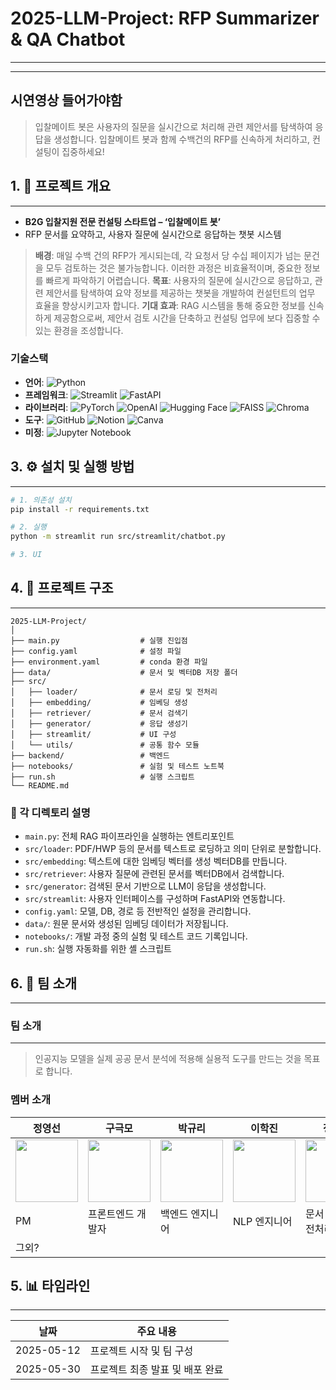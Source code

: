# 2025-LLM-Project: RFP Summarizer & QA Chatbot

---



---

## 시연영상 들어가야함

> 입찰메이트 봇은 사용자의 질문을 실시간으로 처리해 관련 제안서를 탐색하여 응답을 생성합니다. 입찰메이트 봇과 함께 수백건의 RFP를 신속하게 처리하고, 컨설팅이 집중하세요!
>

## 1. 📌 프로젝트 개요

---

- **B2G 입찰지원 전문 컨설팅 스타트업 – ‘입찰메이트 봇’**
- RFP 문서를 요약하고, 사용자 질문에 실시간으로 응답하는 챗봇 시스템

> **배경**: 매일 수백 건의 RFP가 게시되는데, 각 요청서 당 수십 페이지가 넘는 문건을 모두 검토하는 것은 불가능합니다. 이러한 과정은 비효율적이며, 중요한 정보를 빠르게 파악하기 어렵습니다.
**목표**: 사용자의 질문에 실시간으로 응답하고, 관련 제안서를 탐색하여 요약 정보를 제공하는 챗봇을 개발하여 컨설턴트의 업무 효율을 향상시키고자 합니다.
**기대 효과**: RAG 시스템을 통해 중요한 정보를 신속하게 제공함으로써, 제안서 검토 시간을 단축하고 컨설팅 업무에 보다 집중할 수 있는 환경을 조성합니다.

### 기술스택

- **언어**: ![Python](https://img.shields.io/badge/Python-3776AB?style=plastic&logo=Python&logoColor=white)
- **프레임워크**: ![Streamlit](https://img.shields.io/badge/Streamlit-FF4B4B?style=plastic&logo=Streamlit&logoColor=white)
![FastAPI](https://img.shields.io/badge/FastAPI-009688?style=plastic&logo=FastAPI&logoColor=white)
- **라이브러리**: ![PyTorch](https://img.shields.io/badge/PyTorch-EE4C2C?style=plastic&logo=PyTorch&logoColor=white)
![OpenAI](https://img.shields.io/badge/OpenAI-412991?style=plastic&logo=OpenAI&logoColor=white)
![Hugging Face](https://img.shields.io/badge/Hugging%20Face-FFD21E?style=plastic&logo=HuggingFace&logoColor=black)
![FAISS](https://img.shields.io/badge/FAISS-00599C?style=plastic&logo=FAISS&logoColor=white)
![Chroma](https://img.shields.io/badge/Chroma-8E44AD?style=plastic&logo=Chroma&logoColor=white)
- **도구**: ![GitHub](https://img.shields.io/badge/GitHub-181717?style=plastic&logo=GitHub&logoColor=white)
![Notion](https://img.shields.io/badge/Notion-000000?style=plastic&logo=Notion&logoColor=white)
![Canva](https://img.shields.io/badge/Canva-00C4CC?style=plastic&logo=Canva&logoColor=white)
- **미정**: ![Jupyter Notebook](https://img.shields.io/badge/jupyter-%23FA0F00?style=plastic&logo=jupyter&logoColor=white)

## 3. ⚙️ 설치 및 실행 방법

---

```bash
# 1. 의존성 설치
pip install -r requirements.txt

# 2. 실행
python -m streamlit run src/streamlit/chatbot.py

# 3. UI
```

## 4. 📂 프로젝트 구조

---

```arduino
2025-LLM-Project/
│
├── main.py                  # 실행 진입점
├── config.yaml              # 설정 파일
├── environment.yaml         # conda 환경 파일
├── data/                    # 문서 및 벡터DB 저장 폴더
├── src/
│   ├── loader/              # 문서 로딩 및 전처리
│   ├── embedding/           # 임베딩 생성
│   ├── retriever/           # 문서 검색기
│   ├── generator/           # 응답 생성기
│   ├── streamlit/           # UI 구성
│   └── utils/               # 공통 함수 모듈
├── backend/                 # 백엔드
├── notebooks/               # 실험 및 테스트 노트북
├── run.sh                   # 실행 스크립트
└── README.md
```

### 📁 각 디렉토리 설명

- `main.py`: 전체 RAG 파이프라인을 실행하는 엔트리포인트
- `src/loader`: PDF/HWP 등의 문서를 텍스트로 로딩하고 의미 단위로 분할합니다.
- `src/embedding`: 텍스트에 대한 임베딩 벡터를 생성 벡터DB를 만듭니다.
- `src/retriever`: 사용자 질문에 관련된 문서를 벡터DB에서 검색합니다.
- `src/generator`: 검색된 문서 기반으로 LLM이 응답을 생성합니다.
- `src/streamlit`: 사용자 인터페이스를 구성하며 FastAPI와 연동합니다.
- `config.yaml`: 모델, DB, 경로 등 전반적인 설정을 관리합니다.
- `data/`: 원문 문서와 생성된 임베딩 데이터가 저장됩니다.
- `notebooks/`: 개발 과정 중의 실험 및 테스트 코드 기록입니다.
- `run.sh`: 실행 자동화를 위한 셸 스크립트

## 6. 👥 팀 소개

---

### 팀 소개

---

> 인공지능 모델을 실제 공공 문서 분석에 적용해 실용적 도구를 만드는 것을 목표로 합니다.

### 멤버 소개

| 정영선 | 구극모 | 박규리 | 이학진 | 정재의 |
|--------|----------|--------|--------|--------|
| <img src="https://github.com/YS-2357.png" width="100"/> | <img src="https://github.com/Glen0227.png" width="100"/> | <img src="https://github.com/gyurili.png" width="100"/> | <img src="https://github.com/kyakyak.png" width="100"/> | <img src="https://github.com/JJU09.png" width="100"/> |
| PM  | 프론트엔드 개발자 | 백엔드 엔지니어 | NLP 엔지니어 | 문서 처리 및 전처리|
| 그외? | | | | |


## 5. 📊 타임라인

---

| 날짜 | 주요 내용 |
| --- | --- |
| 2025-05-12 | 프로젝트 시작 및 팀 구성 |
| 2025-05-30 | 프로젝트 최종 발표 및 배포 완료 |